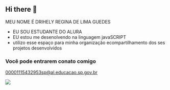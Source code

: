 ## Hi there 👋

MEU NOME  É DRIHELY REGINA DE LIMA GUEDES

- EU SOU ESTUDANTE DO ALURA
- EU estou me desenolvendo na linguagem javaSCRIPT
- utilizo esse espaço para minha organização ecompartilhamento dos ses projetos desenvolvidos 

### Você pode entrarem conato comigo

00001115432953sp@al.educacao.sp.gov.br



![](https://media1.tenor.com/m/BJjwkFvOulAAAAAC/princess-and-the-frog-star.gif)


